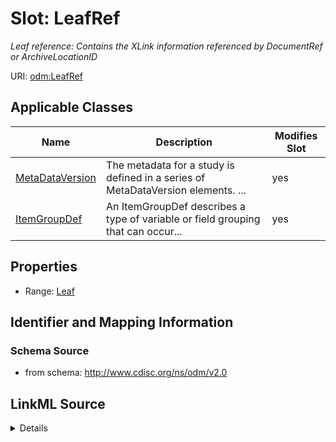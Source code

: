 # Slot: LeafRef


_Leaf reference: Contains the XLink information referenced by DocumentRef or ArchiveLocationID_



URI: [odm:LeafRef](http://www.cdisc.org/ns/odm/v2.0/LeafRef)



<!-- no inheritance hierarchy -->




## Applicable Classes

| Name | Description | Modifies Slot |
| --- | --- | --- |
[MetaDataVersion](MetaDataVersion.md) | The metadata for a study is defined in a series of MetaDataVersion elements. ... |  yes  |
[ItemGroupDef](ItemGroupDef.md) | An ItemGroupDef describes a type of variable or field grouping that can occur... |  yes  |







## Properties

* Range: [Leaf](Leaf.md)





## Identifier and Mapping Information







### Schema Source


* from schema: http://www.cdisc.org/ns/odm/v2.0




## LinkML Source

<details>
```yaml
name: LeafRef
description: 'Leaf reference: Contains the XLink information referenced by DocumentRef
  or ArchiveLocationID'
from_schema: http://www.cdisc.org/ns/odm/v2.0
rank: 1000
identifier: false
alias: LeafRef
domain_of:
- MetaDataVersion
- ItemGroupDef
range: Leaf

```
</details>
